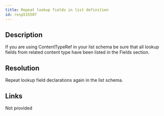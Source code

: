 ```yaml
---
title: Repeat lookup fields in list definition
id: resp515507
---
```

## Description
If you are using ContentTypeRef in your list schema be sure that all lookup fields from related content type have been listed in the Fields section.

## Resolution
Repeat lookup field declarations again in the list schema. 

## Links
Not provided
